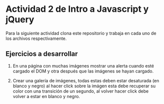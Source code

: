 # Actividad 2 de Intro a Javascript y jQuery

Para la siguiente actividad clona este repositorio y trabaja en cada uno de los archivos respectivamente.


## Ejercicios a desarrollar


1. En una página con muchas imágenes mostrar una alerta cuando esté cargado el DOM y otra después que las imágenes se hayan cargado.

2. Crear una galería de imágenes, todas estas deben estar desaturada (en blanco y negro) al hacer click sobre la imágen esta debe recuperar su color con una transición de un segundo, al volver hacer click debe volver a estar en blanco y negro.
